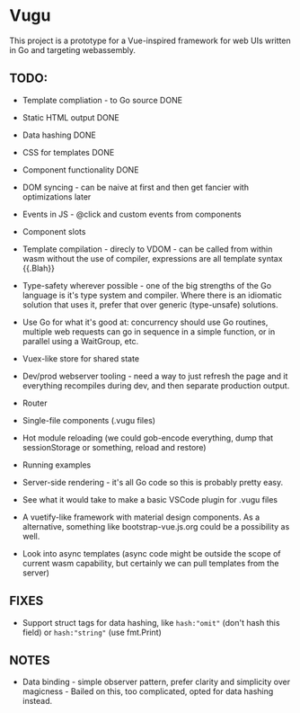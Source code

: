 # Vugu

This project is a prototype for a Vue-inspired framework for web UIs written in Go and targeting webassembly.

## TODO:

* Template compliation - to Go source DONE
* Static HTML output DONE
* Data hashing DONE
* CSS for templates DONE
* Component functionality DONE
* DOM syncing - can be naive at first and then get fancier with optimizations later
* Events in JS - @click and custom events from components

* Component slots
* Template compilation - direcly to VDOM - can be called from within wasm without the use of compiler, expressions are all template syntax {{.Blah}}
* Type-safety wherever possible - one of the big strengths of the Go language is it's type system and compiler.  Where there is an idiomatic solution that uses it, prefer that over generic (type-unsafe) solutions.
* Use Go for what it's good at: concurrency should use Go routines, multiple web requests can go in sequence in a simple function, or in parallel using a WaitGroup, etc.
* Vuex-like store for shared state
* Dev/prod webserver tooling - need a way to just refresh the page and it everything recompiles during dev, and then separate production output.
* Router
* Single-file components (.vugu files)
* Hot module reloading (we could gob-encode everything, dump that sessionStorage or something, reload and restore)
* Running examples
* Server-side rendering - it's all Go code so this is probably pretty easy.
* See what it would take to make a basic VSCode plugin for .vugu files
* A vuetify-like framework with material design components.  As a alternative, something like bootstrap-vue.js.org could be a possibility as well.
* Look into async templates (async code might be outside the scope of current wasm capability, but certainly we can pull templates from the server)

## FIXES

* Support struct tags for data hashing, like `hash:"omit"` (don't hash this field) or `hash:"string"` (use fmt.Print)

## NOTES

* Data binding - simple observer pattern, prefer clarity and simplicity over magicness - Bailed on this, too complicated, opted for data hashing instead.
